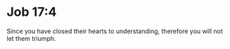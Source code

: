 # Job 17:4

Since you have closed their hearts to understanding, therefore you will not let them triumph.
